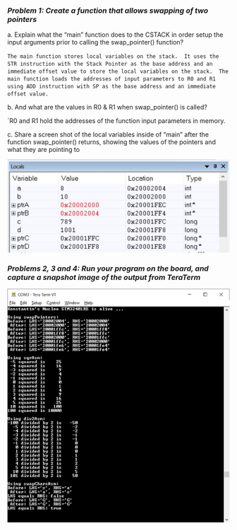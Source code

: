 ### <em>Problem 1: Create a function that allows swapping of two pointers</em> ###

a. Explain what the “main” function does to the CSTACK in order setup the input arguments prior to calling the swap_pointer() function?

   `The main function stores local variables on the stack. 
   It uses the STR instruction with the Stack Pointer as the base address and an immediate offset value to store the local variables on the stack. 
   The main function loads the addresses of input parameters to R0 and R1 using ADD instruction with SP as the base address and an immediate offset value.`

b. And what are the values in R0 & R1 when swap_pointer() is called?

   `R0 and R1 hold the addresses of the function input parameters in memory.

c. Share a screen shot of the local variables inside of “main” after the function swap_pointer() returns, showing the values of the pointers and what they are pointing to

<a href="#"><img src="https://github.com/kosetin/embsys100/blob/assets/assignment05/assignment_05_1.JPG" /></a>


### <em>Problems 2, 3 and 4: Run your program on the board, and capture a snapshot image of the output from TeraTerm</em> ###

<a href="#"><img src="https://github.com/kosetin/embsys100/blob/assets/assignment05/assignment_05_2.JPG" /></a>